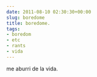 ```yaml
---  
date: 2011-08-10 02:30:30+00:00  
slug: boredome  
title: boredome.  
tags:  
- boredom  
- etc  
- rants  
- vida  
---  
```

  
me aburri de la vida.  

